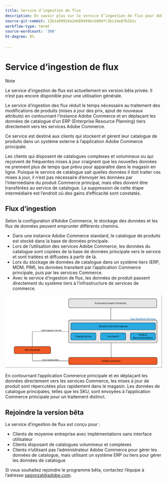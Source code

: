 ```yaml
---
title: Service d’ingestion de flux
description: En savoir plus sur le service d’ingestion de flux pour Adobe Commerce
source-git-commit: 12b1e89924a2eb89494bcb884fc3bc14e87b2b1c
workflow-type: tm+mt
source-wordcount: '360'
ht-degree: 0%

---
```



# Service d’ingestion de flux

>[!NOTE]
>
>Le service d’ingestion de flux est actuellement en version bêta privée. Il n’est pas encore disponible pour une utilisation générale.

Le service d’ingestion des flux réduit le temps nécessaire au traitement des modifications de produits (mises à jour des prix, ajout de nouveaux attributs) en contournant l’instance Adobe Commerce et en déplaçant les données de catalogue d’un ERP (Enterprise Resource Planning) tiers directement vers les services Adobe Commerce.

Ce service est destiné aux clients qui stockent et gèrent leur catalogue de produits dans un système externe à l’application Adobe Commerce principale.

Les clients qui disposent de catalogues complexes et volumineux ou qui reçoivent de fréquentes mises à jour craignent que les nouvelles données ne prennent plus de temps que prévu pour apparaître dans le magasin en ligne. Puisque le service de catalogue sait quelles données il doit traiter ces mises à jour, il n’est pas nécessaire d’envoyer les données par l’intermédiaire du produit Commerce principal, mais elles doivent être transférées au service de catalogue. La suppression de cette étape intermédiaire est l’endroit où des gains d’efficacité sont constatés.

## Flux d’ingestion

Selon la configuration d’Adobe Commerce, le stockage des données et les flux de données peuvent emprunter différents chemins.

* Dans une instance Adobe Commerce standard, le catalogue de produits est stocké dans la base de données principale.
* Lors de l’utilisation des services Adobe Commerce, les données du catalogue sont copiées de la base de données principale vers le service et sont traitées et diffusées à partir de là.
* Lors du stockage de données de catalogue dans un système tiers (ERP, MDM, PIM), les données transitent par l’application Commerce principale, puis par les services Commerce.
* Avec le service d’ingestion de flux, les données de produit passent directement du système tiers à l’infrastructure de services de commerce.

![Service d’ingestion de flux](assets/feed-ingestion.png)

En contournant l’application Commerce principale et en déplaçant les données directement vers les services Commerce, les mises à jour de produit sont répercutées plus rapidement dans le magasin. Les données de catalogue principales, telles que les SKU, sont envoyées à l’application Commerce principale pour un traitement distinct.

## Rejoindre la version bêta

Le service d’ingestion de flux est conçu pour :

* Clients de moyenne entreprise avec implémentations sans interface utilisateur
* Clients disposant de catalogues volumineux et complexes
* Clients n’utilisant pas l’administrateur Adobe Commerce pour gérer les données de catalogue, mais utilisant un système ERP ou tiers pour gérer les données de catalogue

Si vous souhaitez rejoindre le programme bêta, contactez l’équipe à l’adresse sagonzal@adobe.com.
